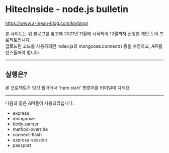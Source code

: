 # HitecInside - node.js bulletin

https://www.a-mean-blog.com/ko/blog/


본 사이트는 위 블로그를 참고해 2021년 11월에 시작되어 12월까지 진행한 개인 토이 프로젝트입니다.     
업로드된 코드를 사용하려면 index.js의 mongoose.connect() 등을 수정하고, API를 인스톨해야 합니다.


---------
## 실행은?


본 프로젝트가 담긴 폴더에서 'npm start' 명령어를 터미널에 치세요.


----------  
다음과 같은 API들이 사용되었습니다.      
+ express    
+ mongoose    
+ body-parser   
+ method-override   
+ connect-flash   
+ express-session   
+ passport   